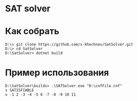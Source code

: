 # SAT solver

# Как собрать
```
D:\> git clone https://github.com/s-khechnev/SatSolver.git
D:\> cd SatSolver
D:\SatSolver> dotnet build
```
# Пример использования
```
D:\SatSolver\builds> .\SATSolver.exe "D:\cnfFile.cnf"
s SATISFIABLE
v -1 2 -3 -4 -5 6 -7 -8 -9 10 11
```